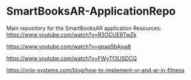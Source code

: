 # SmartBooksAR-ApplicationRepo
Main repository for the SmartBooksAR application
Resources:
https://www.youtube.com/watch?v=R3OCUE9TwZk

https://www.youtube.com/watch?v=gpaq5bAjya8

https://www.youtube.com/watch?v=FWyTf3USDCQ

https://onix-systems.com/blog/how-to-implement-vr-and-ar-in-fitness
